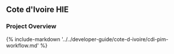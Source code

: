 ## Cote d'Ivoire HIE

### Project Overview

{% include-markdown '../../developer-guide/cote-d-ivoire/cdi-pim-workflow.md' %}
